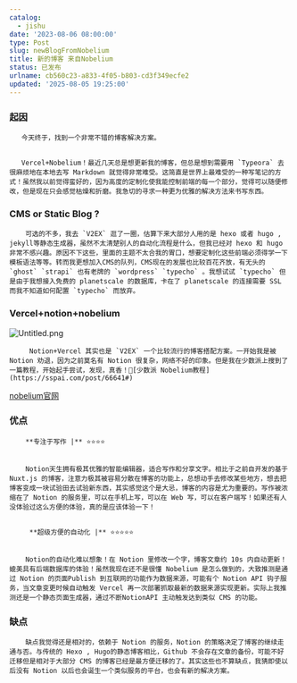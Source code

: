 ```yaml
---
catalog:
  - jishu
date: '2023-08-06 08:00:00'
type: Post
slug: newBlogFromNobelium
title: 新的博客 来自Nobelium
status: 已发布
urlname: cb560c23-a833-4f05-b803-cd3f349ecfe2
updated: '2025-08-05 19:25:00'
---
```


### 起因


       今天终于，找到一个非常不错的博客解决方案。


       Vercel+Nobelium！最近几天总是想更新我的博客，但总是想到需要用 `Typeora` 去很麻烦地在本地去写 Markdown 就觉得非常难受。这简直是世界上最难受的一种写笔记的方式！虽然我以前觉得蛮好的，因为高度的定制化使我能控制前端的每一个部分，觉得可以随便修改，但是现在只会感觉枯燥和折磨。我急切的寻求一种更为优雅的解决方法来书写东西。


### CMS or Static Blog ?


        可选的不多，我去 `V2EX` 逛了一圈，估算下来大部分人用的是 hexo 或者 hugo , jekyll等静态生成器，虽然不太清楚别人的自动化流程是什么，但我已经对 hexo 和 hugo 非常不感兴趣。原因不下这些，里面的主题不太合我的胃口，想要定制化这些前端必须得学一下模板语法等等。转而我更想加入CMS的队列，CMS现在的发展也比较百花齐放，有无头的 `ghost` `strapi` 也有老牌的 `wordpress` `typecho` 。我想试试 `typecho` 但是由于我想接入免费的 planetscale 的数据库，卡在了 planetscale 的连接需要 SSL 而我不知道如何配置 `typecho` 而放弃。


### Vercel+notion+nobelium


![Untitled.png](https://prod-files-secure.s3.us-west-2.amazonaws.com/ed141b76-e4f4-4030-b3c9-9f8f9925cc4f/0ecc86b3-acdd-477f-ab59-852a7f533d4c/Untitled.png?X-Amz-Algorithm=AWS4-HMAC-SHA256&X-Amz-Content-Sha256=UNSIGNED-PAYLOAD&X-Amz-Credential=ASIAZI2LB466ZL2HTILM%2F20250913%2Fus-west-2%2Fs3%2Faws4_request&X-Amz-Date=20250913T083929Z&X-Amz-Expires=3600&X-Amz-Security-Token=IQoJb3JpZ2luX2VjEMf%2F%2F%2F%2F%2F%2F%2F%2F%2F%2FwEaCXVzLXdlc3QtMiJGMEQCIAxZtDEyJPGh36CQSqTkwCEVfhoS%2B8idsx3jpRZV7125AiBVO2A0RL63j67MhUAYiMyqv8mpEyOzHj%2F44qgo7a0u7ir%2FAwhAEAAaDDYzNzQyMzE4MzgwNSIM5GXn9P99vldZQoTAKtwDEuMjFyYFVtqQ5qlfV7W7Irw0qqg5%2BB107ytcoTdH3XeyPEZ6jPjHTPXT4AtwnBmFMElQQpBcdxWV03q0WQc6vizypB%2BLHIc%2BMQj2t7JoSilN7Lo%2FW2GmJDCFF4VFukZeunxxnuD60bJAQozMPPMubxr2QJOLSubQZgruKDRYeAkUL4Xvegr8HSmmaphiEx1tiwTT6K8kqf7Z2Nf2t9qMgForJpahHkl84GzYLELb7ATgB3HpJF8aBWttdGxReVPJzzvIZLwjjv%2B1YSyTGh48hLzBeZwcpz5UqzMm3ttWk4e5GqkDgcY4gcNkR2n%2FxtnSowoUE6pJFDjKNJRDe%2BH8JQ0Y4V17dY%2Ft7uvy7vLo5lUs8zHsY%2Fn16opeZ2LczNQfRFltA%2BOw4iVoUh6oLDkG0EN4sDKaypArZvreCpgOvJAPUF5MZlIG30LUHUQL%2BhLaLyj097aNGXeH5A%2FG6w9BDVJcgbcBLnQOD1R9mXICIz0nlgc%2BspPmWI9dV1kjhJrsTxvkxBvd052YGmFWvbXZtqyVtF6kDp2PZ53A0kaPYPMfhnhDGBYB6CAN6YmoNweiAL2VUGv0txVnn%2FhryO6fTiBjsDsfx1ZyKmb65o1SGOapb9vNQTrWdMHjQo8w16mUxgY6pgHzTgxZcJ%2B6450mXjw2Hk%2Br8Q2kOkgYlox7rfCw1sWfC8Fb8sSbtS4e6muXRG1AJY10lEyz1LTCXYR8rsGxchUpwsQ9Sx7t2uGedDXJxBtuQoV83BaBUVerZrr0m5qFKfmyIkK3Bz6NcFJh9OAobvrogEFKdJQ4uAXRJhDcpyw%2Bn2%2Bg8OAsZ4oBkouUhFQIo5o4tOTjoNI3jWwpw8Rh1H9zVBJmRy1s&X-Amz-Signature=38b5363fa6f1b06b094c91ba7c7a64ab2bb37a2358377ca2e9c38b71fdb0ee34&X-Amz-SignedHeaders=host&x-amz-checksum-mode=ENABLED&x-id=GetObject)


         Notion+Vercel 其实也是 `V2EX` 一个比较流行的博客搭配方案。一开始我是被 Notion 劝退，因为之前莫名有 Notion 很复杂，网络不好的印象。但是我在少数派上搜到了一篇教程，开始起手尝试，发现，真香！🔗[少数派 Nobelium教程](https://sspai.com/post/66641#) 


[nobelium官网](https://nobelium.js.org/)


### 优点


        **专注于写作 |** ⭐⭐⭐⭐


        Notion天生拥有极其优雅的智能编辑器，适合写作和分享文字。相比于之前自开发的基于Nuxt.js 的博客，注意力极其被容易分散在博客的功能上，总想动手去修改某些地方，想去把博客变成一块试验田去试验新东西，其实感觉这个是大忌，博客的内容是尤为重要的。写作被浓缩在了 Notion 的服务里，可以在手机上写，可以在 Web 写，可以在客户端写！如果还有人没体验过这么方便的体验，真的是应该体验一下！


         **超级方便的自动化 |** ⭐⭐⭐⭐⭐


        Notion的自动化难以想象！在 Notion 里修改一个字，博客文章约 10s 内自动更新！媲美具有后端数据库的体验！虽然我现在还不是很懂 Nobelium 是怎么做到的，大致推测是通过 Notion 的页面Publish 到互联网的功能作为数据来源，可能有个 Notion API 钩子服务，当文章变更时候自动触发 Vercel 再一次部署抓取最新的数据来源实现更新。实际上我推测还是一个静态页面生成器，通过不断NotionAPI 主动触发达到类似 CMS 的功能。


### 缺点


        缺点我觉得还是相对的，依赖于 Notion 的服务，Notion 的策略决定了博客的继续走通与否。与传统的 Hexo , Hugo的静态博客相比，Github 不会存在文章的备份，可能不好迁移但是相对于大部分 CMS 的博客已经是最方便迁移的了。其实这些也不算缺点，我猜即使以后没有 Notion 以后也会诞生一个类似服务的平台，也会有新的解决方案。


